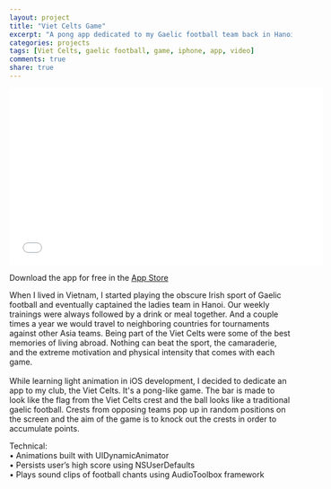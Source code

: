 ```yaml
---
layout: project
title: "Viet Celts Game"
excerpt: "A pong app dedicated to my Gaelic football team back in Hanoi"
categories: projects
tags: [Viet Celts, gaelic football, game, iphone, app, video]
comments: true
share: true
---
```


<iframe width="560" height="315" src="//www.youtube.com/embed/O_lL13TixG0" frameborder="0"> </iframe>

Download the app for free in the <a href="https://itunes.apple.com/us/app/viet-celts-game/id1131873964">App Store</a>

<p>
When I lived in Vietnam, I started playing the obscure Irish sport of Gaelic football and eventually captained the ladies team in Hanoi. Our weekly trainings were always followed by a drink or meal together. And a couple times a year we would travel to neighboring countries for tournaments against other Asia teams. Being part of the Viet Celts were some of the best memories of living abroad. Nothing can beat the sport, the camaraderie, and the extreme motivation and physical intensity that comes with each game. 
<br><br>
While learning light animation in iOS development, I decided to dedicate an app to my club, the Viet Celts. It's a pong-like game. The bar is made to look like the flag from the Viet Celts crest and the ball looks like a traditional gaelic football. Crests from opposing teams pop up in random positions on the screen and the aim of the game is to knock out the crests in order to accumulate points.
</p>

<p>
Technical: <br>
• Animations built with UIDynamicAnimator <br>
• Persists user’s high score using NSUserDefaults <br>
• Plays sound clips of football chants using AudioToolbox framework <br>
</p>